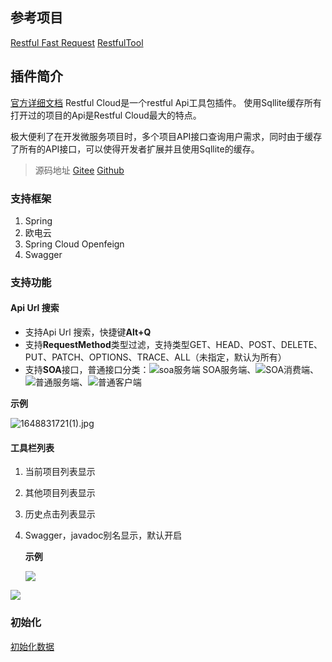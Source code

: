 ## 参考项目

[Restful Fast Request](https://github.com/dromara/fast-request)
[RestfulTool](https://github.com/mrmanzhaow/RestfulToolkit)

## 插件简介
[官方详细文档](https://bamboo-qiqing.github.io/projects/restfulCloud/home.html)
Restful Cloud是一个restful Api工具包插件。
使用Sqllite缓存所有打开过的项目的Api是Restful Cloud最大的特点。

极大便利了在开发微服务项目时，多个项目API接口查询用户需求，同时由于缓存了所有的API接口，可以使得开发者扩展并且使用Sqllite的缓存。
> 源码地址
[Gitee](https://gitee.com/bamboo-qiqing/Restful-Cloud)
[Github](https://github.com/bamboo-qiqing/Restful-Cloud)

### 支持框架

1. Spring
2. 欧电云
3. Spring Cloud Openfeign
4. Swagger
### 支持功能
#### Api Url 搜索
- 支持Api Url 搜索，快捷键**Alt+Q**
- 支持**RequestMethod**类型过滤，支持类型GET、HEAD、POST、DELETE、PUT、PATCH、OPTIONS、TRACE、ALL（未指定，默认为所有）
- 支持**SOA**接口，普通接口分类：![soa服务端](http://liangkezaoshu.space/usr/uploads/2022/04/1122915221.svg)  SOA服务端、![](http://liangkezaoshu.space/usr/uploads/2022/04/1323702289.svg)SOA消费端、![](http://liangkezaoshu.space/usr/uploads/2022/04/1405658601.svg)普通服务端、![](http://liangkezaoshu.space/usr/uploads/2022/04/1405658601.svg)普通客户端

**示例**

![1648831721(1).jpg][1]

#### 工具栏列表

1. 当前项目列表显示

2. 其他项目列表显示
3. 历史点击列表显示

4. Swagger，javadoc别名显示，默认开启

   **示例**

   ![](http://liangkezaoshu.space/usr/uploads/2022/04/3880956310.jpg)



![](http://liangkezaoshu.space/usr/uploads/2022/04/2684441340.jpg)

### 初始化

[初始化数据][2]


[1]: http://liangkezaoshu.space/usr/uploads/2022/04/1695318595.jpg
[2]: http://liangkezaoshu.space/usr/uploads/2022/03/1936383359.json
